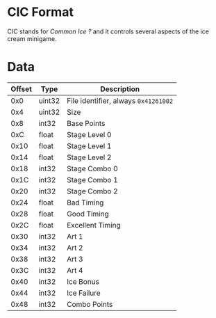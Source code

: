 # CIC Format

CIC stands for *Common Ice ?* and it controls several aspects of the ice cream minigame.

# Data

| Offset | Type  | Description
|--------|-------|------------
| 0x0     | uint32   | File identifier, always `0x41261002`
| 0x4     | uint32   | Size
| 0x8     | int32    | Base Points
| 0xC     | float    | Stage Level 0
| 0x10    | float    | Stage Level 1
| 0x14    | float    | Stage Level 2
| 0x18    | int32    | Stage Combo 0
| 0x1C    | int32    | Stage Combo 1
| 0x20    | int32    | Stage Combo 2
| 0x24    | float    | Bad Timing
| 0x28    | float    | Good Timing
| 0x2C    | float    | Excellent Timing
| 0x30    | int32    | Art 1
| 0x34    | int32    | Art 2
| 0x38    | int32    | Art 3
| 0x3C    | int32    | Art 4
| 0x40    | int32    | Ice Bonus
| 0x44    | int32    | Ice Failure
| 0x48    | int32    | Combo Points